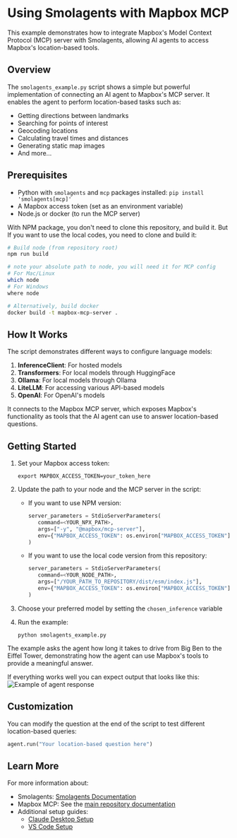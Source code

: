 # Using Smolagents with Mapbox MCP

This example demonstrates how to integrate Mapbox's Model Context Protocol (MCP) server with Smolagents, allowing AI agents to access Mapbox's location-based tools.

## Overview

The `smolagents_example.py` script shows a simple but powerful implementation of connecting an AI agent to Mapbox's MCP server. It enables the agent to perform location-based tasks such as:

- Getting directions between landmarks
- Searching for points of interest
- Geocoding locations
- Calculating travel times and distances
- Generating static map images
- And more...

## Prerequisites

- Python with `smolagents` and `mcp` packages installed: `pip install 'smolagents[mcp]'`
- A Mapbox access token (set as an environment variable)
- Node.js or docker (to run the MCP server)

With NPM package, you don't need to clone this repository, and build it. But If you want to use the local codes, you need to clone and build it:

```sh
# Build node (from repository root)
npm run build

# note your absolute path to node, you will need it for MCP config
# For Mac/Linux
which node
# For Windows
where node

# Alternatively, build docker
docker build -t mapbox-mcp-server .
```

## How It Works

The script demonstrates different ways to configure language models:

1. **InferenceClient**: For hosted models
2. **Transformers**: For local models through HuggingFace
3. **Ollama**: For local models through Ollama
4. **LiteLLM**: For accessing various API-based models
5. **OpenAI**: For OpenAI's models

It connects to the Mapbox MCP server, which exposes Mapbox's functionality as tools that the AI agent can use to answer location-based questions.

## Getting Started

1. Set your Mapbox access token:

   ```
   export MAPBOX_ACCESS_TOKEN=your_token_here
   ```

2. Update the path to your node and the MCP server in the script:

   - If you want to use NPM version:

     ```python
     server_parameters = StdioServerParameters(
        command=<YOUR_NPX_PATH>,
        args=["-y", "@mapbox/mcp-server"],
        env={"MAPBOX_ACCESS_TOKEN": os.environ["MAPBOX_ACCESS_TOKEN"]},
     )
     ```

   - If you want to use the local code version from this repository:
     ```python
     server_parameters = StdioServerParameters(
        command=<YOUR_NODE_PATH>,
        args=["/YOUR_PATH_TO_REPOSITORY/dist/esm/index.js"],
        env={"MAPBOX_ACCESS_TOKEN": os.environ["MAPBOX_ACCESS_TOKEN"]},
     )
     ```

3. Choose your preferred model by setting the `chosen_inference` variable

4. Run the example:
   ```
   python smolagents_example.py
   ```

The example asks the agent how long it takes to drive from Big Ben to the Eiffel Tower, demonstrating how the agent can use Mapbox's tools to provide a meaningful answer.

If everything works well you can expect output that looks like this:
![Example of agent response](example_agent_output.png)

## Customization

You can modify the question at the end of the script to test different location-based queries:

```python
agent.run("Your location-based question here")
```

## Learn More

For more information about:

- Smolagents: [Smolagents Documentation](https://github.com/smol-ai/smolagents)
- Mapbox MCP: See the [main repository documentation](../../README.md)
- Additional setup guides:
  - [Claude Desktop Setup](../claude-desktop-setup.md)
  - [VS Code Setup](../vscode-setup.md)
